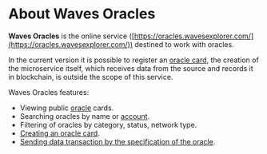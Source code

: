 # About Waves Oracles

**Waves Oracles** is the online service ([https://oracles.wavesexplorer.com/](https://oracles.wavesexplorer.com/)) destined to work with oracles.

In the current version it is possible to register an [oracle card](/waves-oracles/oracle-card.md), the creation of the microservice itself, which receives data from the source and records it in blockchain, is outside the scope of this service.

Waves Oracles features:

- Viewing public [oracle](/blockchain/oracle.md) cards.
- Searching oracles by name or [account](/blockchain/account.md).
- Filtering of oracles by category, status, network type.
- [Creating an oracle card](/waves-oracles/create-an-oracle-card-with-waves-oracle.md).
- [Sending data transaction by the specification of the oracle](/waves-oracles/data-transaction-tool.md).

